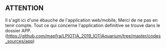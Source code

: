 ## ATTENTION

Il s'agit ici d'une ébauche de l'application web/mobile, Merci de ne pas en tenir compte.
Tout ce qui concerne l'application definitive se trouve dans le dossier APP. 
(https://github.com/mapfra/LPIOTIA_2019_IOTIAquarium/tree/master/codes_sources/app)
